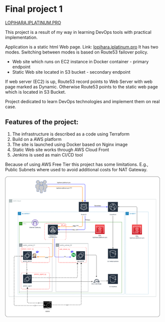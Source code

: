 # Final project 1
[LOPIHARA.IPLATINUM.PRO](https://lopihara.iplatinum.pro)

This project is a result of my way in learning DevOps tools with practical implementation.

Application is a static html Web page. Link: [lopihara.iplatinum.pro](https://lopihara.iplatinum.pro) 
It has two modes. Switching between modes is based on Route53 failover policy.
* Web site which runs on EC2 instance in Docker container - primary endpoint
* Static Web site located in S3 bucket - secondary endpoint

If web server (EC2) is up, Route53 record points to Web Server with web page marked as Dynamic. 
Otherwise Route53 points to the static web page which is located in S3 Bucket.

Project dedicated to learn DevOps technologies and implement them on real case.

## Features of the project:
1. The infrastructure is described as a code using Terraform
2. Build on a AWS platform
3. The site is launched using Docker based on Nginx image
4. Static Web site works through AWS Cloud Front
5. Jenkins is used as main CI/CD tool

Because of using AWS Free Tier this project has some limitations. 
E.g., Public Subnets where used to avoid additional costs for NAT Gateway.

![architecture diagram](cicd/iac/architecture.drawio.png)
